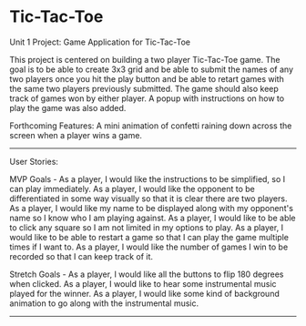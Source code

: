 # Tic-Tac-Toe
Unit 1 Project: Game Application for Tic-Tac-Toe 

This project is centered on building a two player Tic-Tac-Toe game. The goal is to be able to create 3x3 grid and be able to submit the names of any two players once you hit the play button and be able to retart games with the same two players previously submitted. The game should also keep track of games won by either player. A popup with instructions on how to play the game was also added. 

Forthcoming Features: A mini animation of confetti raining down across the screen when a player wins a game. 

----------------------------------------------------------------------

User Stories: 

MVP Goals -
As a player, I would like the instructions to be simplified, so I can play immediately. 
As a player, I would like the opponent to be differentiated in some way visually so that it is clear there are two players. 
As a player, I would like my name to be displayed along with my opponent's name so I know who I am playing against. 
As a player, I would like to be able to click any square so I am not limited in my options to play. 
As a player, I would like to be able to restart a game so that I can play the game multiple times if I want to. 
As a player, I would like the number of games I win to be recorded so that I can keep track of it. 

Stretch Goals -
As a player, I would like all the buttons to flip 180 degrees when clicked.
As a player, I would like to hear some instrumental music played for the winner. 
As a player, I would like some kind of background animation to go along with the instrumental music.

----------------------------------------------------------------------